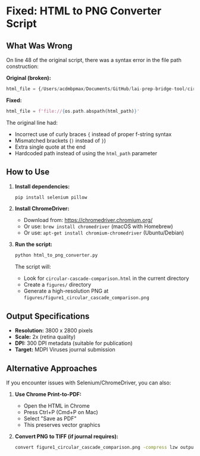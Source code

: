 # Fixed: HTML to PNG Converter Script

## What Was Wrong

On line 48 of the original script, there was a syntax error in the file path construction:

**Original (broken):**
```python
html_file = {/Users/acdmbpmax/Documents/GitHub/lai-prep-bridge-tool/circular.html)}'
```

**Fixed:**
```python
html_file = f'file://{os.path.abspath(html_path)}'
```

The original line had:
- Incorrect use of curly braces `{` instead of proper f-string syntax
- Mismatched brackets (`)` instead of `}`)
- Extra single quote at the end
- Hardcoded path instead of using the `html_path` parameter

## How to Use

1. **Install dependencies:**
   ```bash
   pip install selenium pillow
   ```

2. **Install ChromeDriver:**
   - Download from: https://chromedriver.chromium.org/
   - Or use: `brew install chromedriver` (macOS with Homebrew)
   - Or use: `apt-get install chromium-chromedriver` (Ubuntu/Debian)

3. **Run the script:**
   ```bash
   python html_to_png_converter.py
   ```

   The script will:
   - Look for `circular-cascade-comparison.html` in the current directory
   - Create a `figures/` directory
   - Generate a high-resolution PNG at `figures/figure1_circular_cascade_comparison.png`

## Output Specifications

- **Resolution:** 3800 x 2800 pixels
- **Scale:** 2x (retina quality)
- **DPI:** 300 DPI metadata (suitable for publication)
- **Target:** MDPI Viruses journal submission

## Alternative Approaches

If you encounter issues with Selenium/ChromeDriver, you can also:

1. **Use Chrome Print-to-PDF:**
   - Open the HTML in Chrome
   - Press Ctrl+P (Cmd+P on Mac)
   - Select "Save as PDF"
   - This preserves vector graphics

2. **Convert PNG to TIFF (if journal requires):**
   ```bash
   convert figure1_circular_cascade_comparison.png -compress lzw output.tiff
   ```
